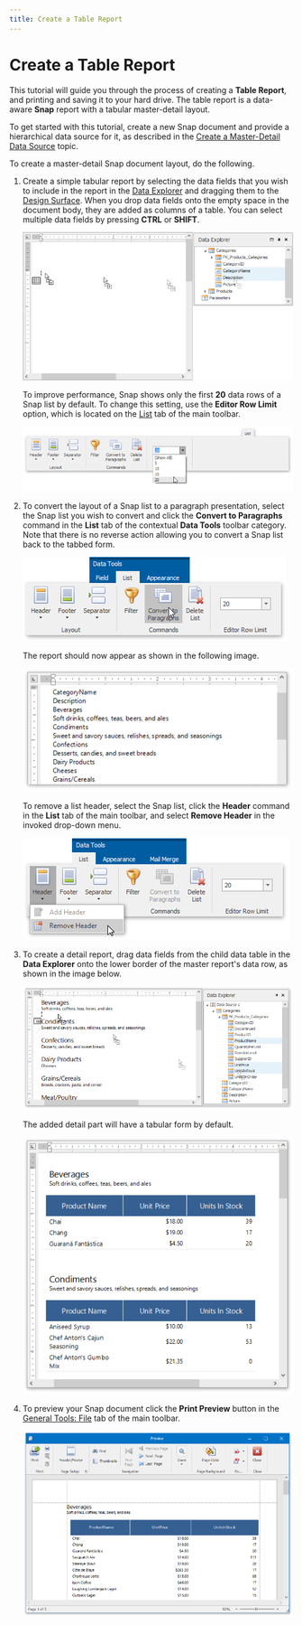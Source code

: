 ```yaml
---
title: Create a Table Report
---
```

# Create a Table Report
This tutorial will guide you through the process of creating a **Table Report**, and printing and saving it to your hard drive.
 The table report is a data-aware **Snap** report with a tabular master-detail layout.

To get started with this tutorial, create a new Snap document and provide a hierarchical data source for it, as described in the [Create a Master-Detail Data Source](../connect-to-data/create-a-master-detail-data-source.md) topic.

To create a master-detail Snap document layout, do the following.
1. Create a simple tabular report by selecting the data fields that you wish to include in the report in the [Data Explorer](../graphical-user-interface/snap-application-elements/data-explorer.md) and dragging them to the [Design Surface](../graphical-user-interface/snap-application-elements/design-surface.md). When you drop data fields onto the empty space in the document body, they are added as columns of a table. You can select multiple data fields by pressing **CTRL** or **SHIFT**.
	
	![snap-getting-started-tabular-report01](../../../images/img22836.png)
	
	To improve performance, Snap shows only the first **20** data rows of a Snap list by default. To change this setting, use the **Editor Row Limit** option, which is located on the [List](../graphical-user-interface/main-toolbar/data-tools-list.md) tab of the main toolbar.
	
	![SnapControl-get-started-10](../../../images/img18228.png)
2. To convert the layout of a Snap list to a paragraph presentation, select the Snap list you wish to convert and click the **Convert to Paragraphs** command in the **List** tab of the contextual **Data Tools** toolbar category. Note that there is no reverse action allowing you to convert a Snap list back to the tabbed form.
	
	![snap-getting-started-tabular-report04](../../../images/img22839.png)
	
	The report should now appear as shown in the following image.
	
	![snap-getting-started-tabular-report02](../../../images/img22837.png)
	
	To remove a list header, select the Snap list, click the **Header** command in the **List** tab of the main toolbar, and select **Remove Header** in the invoked drop-down menu.
	
	![snap-getting-started-tabular-report03](../../../images/img22838.png)
3. To create a detail report, drag data fields from the child data table in the **Data Explorer** onto the lower border of the master report's data row, as shown in the image below.
	
	![snap-getting-started-tabular-report05](../../../images/img22840.png)
	
	The added detail part will have a tabular form by default.
	
	![snap-getting-started-tabular-report06](../../../images/img22841.png)
4. To preview your Snap document click the **Print Preview** button in the [General Tools: File](../graphical-user-interface/main-toolbar/general-tools-file.md) tab of the main toolbar.
	
	![snap-getting-started-tabular-report07](../../../images/img22842.png)